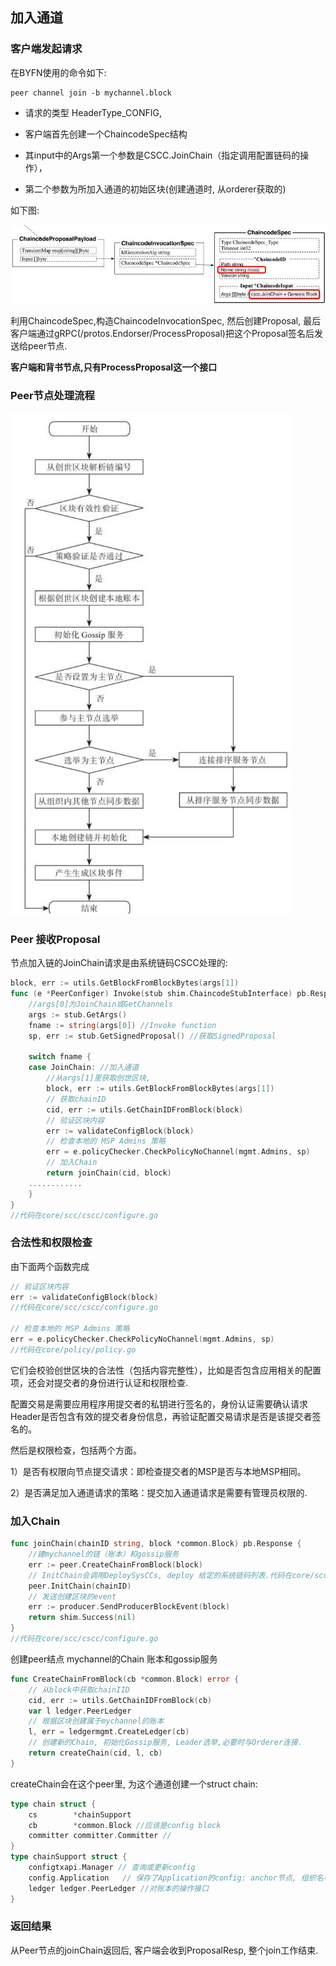 ## 加入通道

### 客户端发起请求

在BYFN使用的命令如下:

```shell
peer channel join -b mychannel.block
```

- 请求的类型 HeaderType_CONFIG, 


- 客户端首先创建一个ChaincodeSpec结构


- 其input中的Args第一个参数是CSCC.JoinChain（指定调用配置链码的操作），
- 第二个参数为所加入通道的初始区块(创建通道时, 从orderer获取的)

如下图:

![](_images/chanincode_proposalpayload.png)

利用ChaincodeSpec,构造ChaincodeInvocationSpec, 然后创建Proposal, 最后客户端通过gRPC(/protos.Endorser/ProcessProposal)把这个Proposal签名后发送给peer节点.

**客户端和背书节点,只有ProcessProposal这一个接口**

### Peer节点处理流程

![](_images/join_channel.png)

### Peer 接收Proposal

节点加入链的JoinChain请求是由系统链码CSCC处理的:

```go
block, err := utils.GetBlockFromBlockBytes(args[1])
func (e *PeerConfiger) Invoke(stub shim.ChaincodeStubInterface) pb.Response {
    //args[0]为JoinChain或GetChannels
    args := stub.GetArgs()
    fname := string(args[0]) //Invoke function
    sp, err := stub.GetSignedProposal() //获取SignedProposal

    switch fname {
    case JoinChain: //加入通道
        //从args[1]里获取创世区块, 
        block, err := utils.GetBlockFromBlockBytes(args[1])
        // 获取chainID
        cid, err := utils.GetChainIDFromBlock(block)
        // 验证区块内容
        err := validateConfigBlock(block)
        // 检查本地的 MSP Admins 策略
        err = e.policyChecker.CheckPolicyNoChannel(mgmt.Admins, sp)
        // 加入Chain
        return joinChain(cid, block)
    ............
    }
}
//代码在core/scc/cscc/configure.go
```

### 合法性和权限检查

由下面两个函数完成

```go
// 验证区块内容
err := validateConfigBlock(block) 
//代码在core/scc/cscc/configure.go

// 检查本地的 MSP Admins 策略
err = e.policyChecker.CheckPolicyNoChannel(mgmt.Admins, sp)
//代码在core/policy/policy.go

```

它们会校验创世区块的合法性（包括内容完整性），比如是否包含应用相关的配置项，还会对提交者的身份进行认证和权限检查.

配置交易是需要应用程序用提交者的私钥进行签名的，身份认证需要确认请求Header是否包含有效的提交者身份信息，再验证配置交易请求是否是该提交者签名的。

然后是权限检查，包括两个方面。

1）是否有权限向节点提交请求：即检查提交者的MSP是否与本地MSP相同。

2）是否满足加入通道请求的策略：提交加入通道请求是需要有管理员权限的.

### 加入Chain

```go
func joinChain(chainID string, block *common.Block) pb.Response {
    //建mychannel的链（账本）和gossip服务
    err := peer.CreateChainFromBlock(block)
    // InitChain会调用DeploySysCCs, deploy 给定的系统链码列表.代码在core/scc/importsysccs.go. 每个channel都有自己的系统链码.配置文件中可以指定安装哪些系统chaincode.
    peer.InitChain(chainID)
    // 发送创建区块的event
    err := producer.SendProducerBlockEvent(block)
    return shim.Success(nil)
}
//代码在core/scc/cscc/configure.go
```

创建peer结点 mychannel的Chain 账本和gossip服务

```go
func CreateChainFromBlock(cb *common.Block) error {
    // 从block中获取chainIID
    cid, err := utils.GetChainIDFromBlock(cb)
    var l ledger.PeerLedger
    // 根据区块创建属于mychannel的账本
    l, err = ledgermgmt.CreateLedger(cb)
    // 创建新的Chain, 初始化Gossip服务, Leader选举,必要时与Orderer连接.
    return createChain(cid, l, cb)
}
```

createChain会在这个peer里, 为这个通道创建一个struct chain:

```go
type chain struct {
	cs        *chainSupport
	cb        *common.Block //应该是config block
	committer committer.Committer // 
}
type chainSupport struct {
	configtxapi.Manager // 查询或更新config
    config.Application   // 保存了Application的config: anchor节点, 组织名等
	ledger ledger.PeerLedger //对账本的操作接口
}

```




### 返回结果

从Peer节点的joinChain返回后, 客户端会收到ProposalResp, 整个join工作结束.
